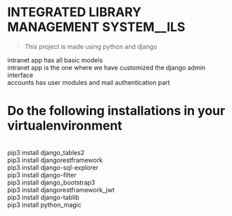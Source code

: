 # INTEGRATED LIBRARY MANAGEMENT SYSTEM__ILS

> This project is made using python and django

intranet app has all basic models<br>
intranet app is the one where we have customized the django admin interface<br>
accounts has user modules and mail authentication part<br>
# Do the following installations in your virtualenvironment
<br>pip3 install django_tables2
<br>  pip3 install djangorestframework
 <br>  pip3 install django-sql-explorer
 <br>pip3 install django-filter
 <br>  pip3 install django_bootstrap3
 <br>  pip3 install djangorestframework_jwt
 <br> pip3 install django-tablib<br>
 pip3 install python_magic
 
